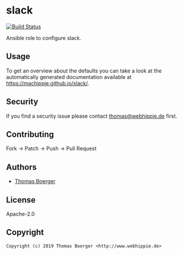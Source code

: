 # slack

[![Build Status](https://cloud.drone.io/api/badges/machippie/slack/status.svg)](https://cloud.drone.io/machippie/slack)

Ansible role to configure slack.

## Usage

To get an overview about the defaults you can take a look at the automatically generated documentation available at https://machippie.github.io/slack/.

## Security

If you find a security issue please contact thomas@webhippie.de first.


## Contributing

Fork -> Patch -> Push -> Pull Request


## Authors

* [Thomas Boerger](https://github.com/tboerger)


## License

Apache-2.0


## Copyright

```
Copyright (c) 2019 Thomas Boerger <http://www.webhippie.de>
```
